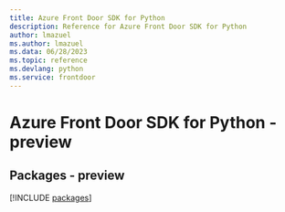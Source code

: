 ```yaml
---
title: Azure Front Door SDK for Python
description: Reference for Azure Front Door SDK for Python
author: lmazuel
ms.author: lmazuel
ms.data: 06/28/2023
ms.topic: reference
ms.devlang: python
ms.service: frontdoor
---
```

# Azure Front Door SDK for Python - preview
## Packages - preview
[!INCLUDE [packages](front-door-index.md)]
